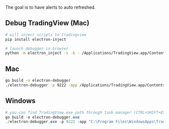 The goal is to have alerts to auto refreshed.

## Debug TradingView (Mac)

```bash
# will inject scripts to tradingview
pip install electron-inject

# launch debugger in browser
python -m electron_inject -s -b - /Applications/TradingView.app/Contents/MacOS/TradingView --remote-allow-origins='http://localhost:*'
```

## Mac

```bash
go build -o electron-debugger
./electron-debugger -p 9222 -app /Applications/TradingView.app/Contents/MacOS/TradingView
```

## Windows

```powershell
# you can find TradingView.exe path through task manager (CTRL+SHIFT+ESC) and the properties
go build -o electron-debugger.exe
./electron-debugger.exe -p 9222 -app "C:\Program Files\WindowsApps\TradingView.Desktop_2.9.2.6491_x64__n534cwy3pjxzj\TradingView.exe"
```